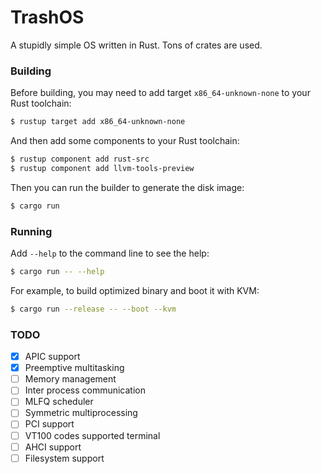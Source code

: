 # TrashOS

A stupidly simple OS written in Rust. Tons of crates are used.

### Building

Before building, you may need to add target `x86_64-unknown-none` to your Rust toolchain:

```bash
$ rustup target add x86_64-unknown-none
```

And then add some components to your Rust toolchain:

```bash
$ rustup component add rust-src
$ rustup component add llvm-tools-preview
```

Then you can run the builder to generate the disk image:

```bash
$ cargo run
```

### Running

Add `--help` to the command line to see the help:

```bash
$ cargo run -- --help
```

For example, to build optimized binary and boot it with KVM:

```bash
$ cargo run --release -- --boot --kvm
```

### TODO

- [x] APIC support
- [x] Preemptive multitasking
- [ ] Memory management
- [ ] Inter process communication
- [ ] MLFQ scheduler
- [ ] Symmetric multiprocessing
- [ ] PCI support
- [ ] VT100 codes supported terminal
- [ ] AHCI support
- [ ] Filesystem support

